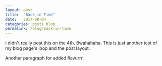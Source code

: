 ```yaml
---
layout: post
title:  "Back in Time"
date:   2017-08-04
categories: posts blog
permalink: /blog/back-in-time
---
```

I didn't really post this on the 4th. Bwahahaha. This is just another test of my blog page's loop and the post layout.

Another paragraph for added flavurrr. 